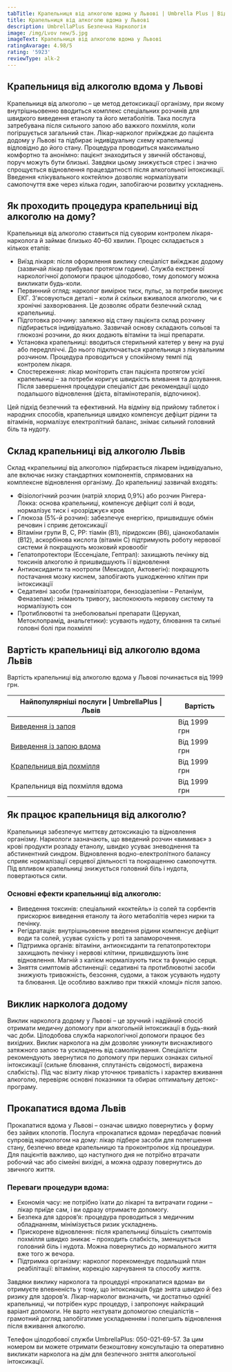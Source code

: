 ```yaml
---
tabTitle: Крапельниця від алкоголю вдома у Львові | Umbrella Plus | Від 1999 грн
title: Крапельниця від алкоголю вдома у Львові
description: UmbrellaPlus Безпечна Наркологія
image: /img/Lvov new/5.jpg
imageText: Крапельниця від алкоголю вдома у Львові
ratingAvarage: 4.98/5
rating: '5923'
reviewType: alk-2
---
```


## Крапельниця від алкоголю вдома у Львові

Крапельниця від алкоголю – це метод детоксикації організму, при якому внутрішньовенно вводиться комплекс спеціальних розчинів для швидкого виведення етанолу та його метаболітів. Така послуга затребувана після сильного запою або важкого похмілля, коли погіршується загальний стан. Лікар-нарколог приїжджає до пацієнта додому у Львові та підбирає індивідуальну схему крапельниці відповідно до його стану. Процедура проводиться максимально комфортно та анонімно: пацієнт знаходиться у звичній обстановці, поруч можуть бути близькі. Завдяки цьому знижується стрес і значно спрощується відновлення працездатності після алкогольної інтоксикації. Введення «лікувального коктейлю» дозволяє нормалізувати самопочуття вже через кілька годин, запобігаючи розвитку ускладнень.

## Як проходить процедура крапельниці від алкоголю на дому?

Крапельниця від алкоголю ставиться під суворим контролем лікаря-нарколога й займає близько 40–60 хвилин. Процес складається з кількох етапів:

* Виїзд лікаря: після оформлення виклику спеціаліст виїжджає додому (зазвичай лікар прибуває протягом години). Служба екстреної наркологічної допомоги працює цілодобово, тому допомогу можна викликати будь-коли.
* Первинний огляд: нарколог вимірює тиск, пульс, за потреби виконує ЕКГ. З'ясовуються деталі – коли й скільки вживалося алкоголю, чи є хронічні захворювання. Це дозволяє обрати безпечний склад крапельниці.
* Підготовка розчину: залежно від стану пацієнта склад розчину підбирається індивідуально. Зазвичай основу складають сольові та глюкозні розчини, до яких додають вітаміни та інші препарати.
* Установка крапельниці: вводиться стерильний катетер у вену на руці або передпліччі. До нього підключається крапельниця з лікувальним розчином. Процедура проводиться у спокійному темпі під контролем лікаря.
* Спостереження: лікар моніторить стан пацієнта протягом усієї крапельниці – за потреби коригує швидкість вливання та дозування. Після завершення процедури спеціаліст дає рекомендації щодо подальшого відновлення (дієта, вітамінотерапія, відпочинок).

Цей підхід безпечний та ефективний. На відміну від прийому таблеток і народних способів, крапельниця швидко компенсує дефіцит рідини та вітамінів, нормалізує електролітний баланс, знімає сильний головний біль та нудоту.

## Склад крапельниці від алкоголю Львів

Склад «крапельниці від алкоголю» підбирається лікарем індивідуально, але включає низку стандартних компонентів, спрямованих на комплексне відновлення організму. До крапельниці зазвичай входять:

* Фізіологічний розчин (натрій хлорид 0,9%) або розчин Рінгера-Локка: основа крапельниці, компенсує дефіцит солі й води, нормалізує тиск і «розріджує» кров 
* Глюкоза (5%-й розчин): забезпечує енергією, пришвидшує обмін речовин і сприяє детоксикації 
* Вітаміни групи B, C, PP: тіамін (B1), піридоксин (B6), ціанокобаламін (B12), аскорбінова кислота (вітамін C) підтримують роботу нервової системи й покращують мозковий кровообіг 
* Гепатопротектори (Ессенціале, Гептрал): захищають печінку від токсинів алкоголю й пришвидшують її відновлення 
* Антиоксиданти та ноотропи (Мексидол, Актовегін): покращують постачання мозку киснем, запобігають ушкодженню клітин при інтоксикації 
* Седативні засоби (транквілізатори, бензодіазепіни – Реланіум, Феназепам): знімають тривогу, заспокоюють нервову систему та нормалізують сон 
* Протиблювотні та знеболювальні препарати (Церукал, Метоклопрамід, анальгетики): усувають нудоту, блювання та сильні головні болі при похміллі 

## Вартість крапельниці від алкоголю вдома Львів

Вартість крапельниці від алкоголю вдома у Львові починається від 1999 грн.

| Найпопулярніші послуги \| UmbrellaPlus \| Львів                                                        | Вартість     |
| ------------------------------------------------------------------------------------------------------ | ------------ |
| [Виведення із запоя](https://umbrella-plus.com.ua/uk/lviv/vivod-iz-zapoia-lvov-ua/)                    | Від 1999 грн |
| [Виведення із запою вдома](https://umbrella-plus.com.ua/uk/lviv/vivod-iz-zapoia-na-domy-lv%D1%96v-ua/) | Від 1999 грн |
| [Крапельниця від похмілля](https://umbrella-plus.com.ua/uk/lviv/kapelnica_ot_alkogola_lvov/)           | Від 1999 грн |
| Крапельниця від похмілля вдома                                                                         | Від 1999 грн |

## Як працює крапельниця від алкоголю?

Крапельниця забезпечує миттєву детоксикацію та відновлення організму. Наркологи зазначають, що введений розчин «вимиває» з крові продукти розпаду етанолу, швидко усуває зневоднення та абстинентний синдром. Відновлення водно-електролітного балансу сприяє нормалізації серцевої діяльності та покращенню самопочуття. Під впливом крапельниці знижується головний біль і нудота, повертаються сили.

### Основні ефекти крапельниці від алкоголю:

* Виведення токсинів: спеціальний «коктейль» із солей та сорбентів прискорює виведення етанолу та його метаболітів через нирки та печінку. 
* Регідратація: внутрішньовенне введення рідини компенсує дефіцит води та солей, усуває сухість у роті та запаморочення. 
* Підтримка органів: вітаміни, антиоксиданти та гепатопротектори захищають печінку і нервові клітини, пришвидшують їхнє відновлення. Магній з калієм нормалізують тиск та функцію серця. 
* Зняття симптомів абстиненції: седативні та протиблювотні засоби знижують тривожність, безсоння, судоми, а також усувають нудоту та блювання. Це особливо важливо при тяжкій «ломці» після запою. 

## Виклик нарколога додому

Виклик нарколога додому у Львові – це зручний і надійний спосіб отримати медичну допомогу при алкогольній інтоксикації в будь-який час доби. Цілодобова служба наркологічної допомоги працює без вихідних. Виклик нарколога на дім дозволяє уникнути виснажливого затяжного запою та ускладнень від самолікування. Спеціалісти рекомендують звернутися по допомогу при перших ознаках сильної інтоксикації (сильне блювання, сплутаність свідомості, виражена слабкість). Під час візиту лікар уточнює тривалість і характер вживання алкоголю, перевіряє основні показники та обирає оптимальну детокс-програму.

## Прокапатися вдома Львів

Прокапатися вдома у Львові – означає швидко повернутись у форму без зайвих клопотів. Послуга «прокапатися вдома» передбачає повний супровід наркологом на дому: лікар підбере засоби для полегшення стану, безпечно введе крапельницю та проконтролює хід процедури. Для пацієнтів важливо, що наступного дня не потрібно втрачати робочий час або сімейні вихідні, а можна одразу повернутись до звичного життя.

### Переваги процедури вдома:

* Економія часу: не потрібно їхати до лікарні та витрачати години – лікар приїде сам, і ви одразу отримаєте допомогу. 
* Безпека для здоров’я: процедура проводиться з медичним обладнанням, мінімізується ризик ускладнень. 
* Прискорене відновлення: після крапельниці більшість симптомів похмілля швидко зникає – проходить слабкість, зменшується головний біль і нудота. Можна повернутись до нормального життя вже того ж вечора. 
* Підтримка організму: нарколог порекомендує подальший план реабілітації: вітаміни, корекцію харчування та способу життя. 

Завдяки виклику нарколога та процедурі «прокапатися вдома» ви отримуєте впевненість у тому, що інтоксикація буде знята швидко й без ризику для здоров’я. Лікар-нарколог визначить, чи достатньо однієї крапельниці, чи потрібен курс процедур, і запропонує найкращий варіант допомоги. Не варто нехтувати допомогою спеціалістів – грамотний догляд запобігатиме ускладненням і полегшить відновлення після вживання алкоголю.

Телефон цілодобової служби UmbrellaPlus: 050-021-69-57.
 За цим номером ви можете отримати безкоштовну консультацію та оперативно викликати нарколога на дім для безпечного зняття алкогольної інтоксикації.
